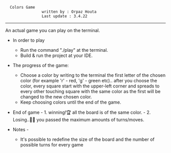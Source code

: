       Colors Game                                                     
 					written by : Orpaz Houta								 
 					Last update : 3.4.22									
*****************************************************************************
 An actual game you can play on the terminal.
* In order to play 
  - Run the command "./play" at the terminal. 
  - Build & run the project at your IDE.

* The progress of the game:
  - Choose a color by writing to the terminal the first letter of the
   chosen color (for example 'r' - red, 'g' - green etc)..
   after you choose the color, every square start with the upper-left
   corner and spreads to every other touching square with the same color
   as the first will be changed to the new chosen color.
  - Keep choosing colors until the end of the game.

* End of game - 1. winning!🏆 all the board is of the same color.
              - 2. Losing..👎🏼 you passed the maximum amounts of turns/moves.

* Notes -
  - It's possible to redefine the size of the board and the number of
   possible turns for every game

 
